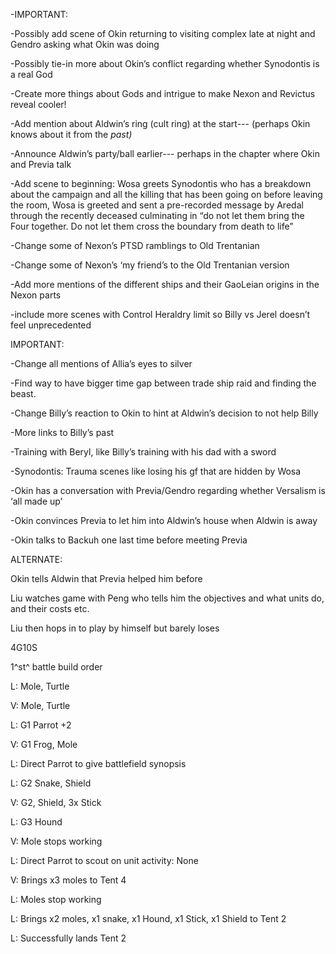 

\-IMPORTANT:

\-Possibly add scene of Okin returning to visiting complex late at night and Gendro asking what Okin was doing

\-Possibly tie-in more about Okin’s conflict regarding whether Synodontis is a real God

\-Create more things about Gods and intrigue to make Nexon and Revictus reveal cooler!

\-Add mention about Aldwin’s ring (cult ring) at the start--- (perhaps Okin knows about it from the *past)*

\-Announce Aldwin’s party/ball earlier--- perhaps in the chapter where Okin and Previa talk

\-Add scene to beginning: Wosa greets Synodontis who has a breakdown about the campaign and all the killing that has been going on before leaving the room, Wosa is greeted and sent a pre-recorded message by Aredal through the recently deceased culminating in “do not let them bring the Four together. Do not let them cross the boundary from death to life”

\-Change some of Nexon’s PTSD ramblings to Old Trentanian

\-Change some of Nexon’s ‘my friend’s to the Old Trentanian version

\-Add more mentions of the different ships and their GaoLeian origins in the Nexon parts

\-include more scenes with Control Heraldry limit so Billy vs Jerel doesn’t feel unprecedented

IMPORTANT:

\-Change all mentions of Allia’s eyes to silver

\-Find way to have bigger time gap between trade ship raid and finding the beast.

\-Change Billy’s reaction to Okin to hint at Aldwin’s decision to not help Billy

\-More links to Billy’s past

\-Training with Beryl, like Billy’s training with his dad with a sword

\-Synodontis: Trauma scenes like losing his gf that are hidden by Wosa

\-Okin has a conversation with Previa/Gendro regarding whether Versalism is ‘all made up’

\-Okin convinces Previa to let him into Aldwin’s house when Aldwin is away

\-Okin talks to Backuh one last time before meeting Previa


ALTERNATE:

Okin tells Aldwin that Previa helped him before







Liu watches game with Peng who tells him the objectives and what units do, and their costs etc.

Liu then hops in to play by himself but barely loses

4G10S

1^st^ battle build order

L: Mole, Turtle

V: Mole, Turtle

L: G1 Parrot +2

V: G1 Frog, Mole

L: Direct Parrot to give battlefield synopsis

L: G2 Snake, Shield

V: G2, Shield, 3x Stick

L: G3 Hound

V: Mole stops working

L: Direct Parrot to scout on unit activity: None

V: Brings x3 moles to Tent 4

L: Moles stop working

L: Brings x2 moles, x1 snake, x1 Hound, x1 Stick, x1 Shield to Tent 2 

L: Successfully lands Tent 2




